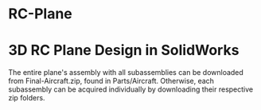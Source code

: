 # RC-Plane

# 3D RC Plane Design in SolidWorks
The entire plane's assembly with all subassemblies can be downloaded from Final-Aircraft.zip, found in Parts/Aircraft. Otherwise, each subassembly can be acquired individually by downloading their respective zip folders.
